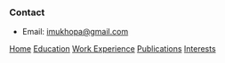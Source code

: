 ### Contact
- Email: imukhopa@gmail.com
 
[Home](https://ishitamukhopadhyay.github.io/index.html) [Education](https://ishitamukhopadhyay.github.io/education.html) [Work Experience](https://ishitamukhopadhyay.github.io/workexperience.html) [Publications](https://ishitamukhopadhyay.github.io/publications.html) [Interests](https://ishitamukhopadhyay.github.io/interests.html)
